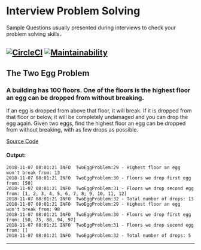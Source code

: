 # Interview Problem Solving

Sample Questions usually presented during interviews to check your problem solving skills. 

[![CircleCI](https://circleci.com/gh/tiarebalbi/interview-problem-solving.svg?style=svg)](https://circleci.com/gh/tiarebalbi/interview-problem-solving)
[![Maintainability](https://api.codeclimate.com/v1/badges/26736da8025b65f457f4/maintainability)](https://codeclimate.com/github/tiarebalbi/interview-problem-solving/maintainability)
---

## The Two Egg Problem

### A building has 100 floors. One of the floors is the highest floor an egg can be dropped from without breaking.

If an egg is dropped from above that floor, it will break. If it is dropped from that floor or below, it will be completely undamaged and you can drop the egg again.
Given two eggs, find the highest floor an egg can be dropped from without breaking, with as few drops as possible.

[Source Code](https://github.com/tiarebalbi/interview-problem-solving/blob/master/src/main/kotlin/com/tiarebalbi/interview/problem1/TwoEggProblem.kt)

#### Output:

    2018-11-07 08:01:21 INFO  TwoEggProblem:29 - Highest floor an egg won't break from: 13
    2018-11-07 08:01:21 INFO  TwoEggProblem:30 - Floors we drop first egg from: [50]
    2018-11-07 08:01:21 INFO  TwoEggProblem:31 - Floors we drop second egg from: [1, 2, 3, 4, 5, 6, 7, 8, 9, 10, 11, 12]
    2018-11-07 08:01:21 INFO  TwoEggProblem:32 - Total number of drops: 13
    2018-11-07 08:01:21 INFO  TwoEggProblem:29 - Highest floor an egg won't break from: 98
    2018-11-07 08:01:21 INFO  TwoEggProblem:30 - Floors we drop first egg from: [50, 75, 88, 94, 97]
    2018-11-07 08:01:21 INFO  TwoEggProblem:31 - Floors we drop second egg from: []
    2018-11-07 08:01:21 INFO  TwoEggProblem:32 - Total number of drops: 5 

---

